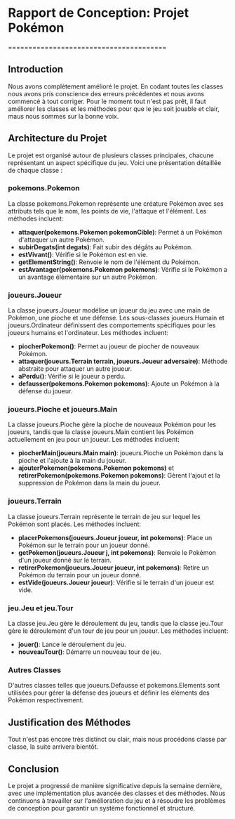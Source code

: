 # Rapport de Conception: Projet Pokémon
=======================================

## Introduction
Nous avons complètement amélioré le projet. En codant toutes les classes nous avons pris conscience des erreurs précédentes et nous avons commencé à tout corriger.
Pour le moment tout n'est pas prêt, il faut améliorer les classes et les méthodes pour que le jeu soit jouable et clair, maus nous sommes sur la bonne voix.

## Architecture du Projet
Le projet est organisé autour de plusieurs classes principales, chacune représentant un aspect spécifique du jeu. Voici une présentation détaillée de chaque classe :

### pokemons.Pokemon
La classe pokemons.Pokemon représente une créature Pokémon avec ses attributs tels que le nom, les points de vie, l'attaque et l'élément. Les méthodes incluent:
- **attaquer(pokemons.Pokemon pokemonCible)**: Permet à un Pokémon d'attaquer un autre Pokémon.
- **subirDegats(int degats)**: Fait subir des dégâts au Pokémon.
- **estVivant()**: Vérifie si le Pokémon est en vie.
- **getElementString()**: Renvoie le nom de l'élément du Pokémon.
- **estAvantager(pokemons.Pokemon pokemons)**: Vérifie si le Pokémon a un avantage élémentaire sur un autre Pokémon.

### joueurs.Joueur
La classe joueurs.Joueur modélise un joueur du jeu avec une main de Pokémon, une pioche et une défense. Les sous-classes joueurs.Humain et joueurs.Ordinateur définissent des comportements spécifiques pour les joueurs humains et l'ordinateur. Les méthodes incluent:
- **piocherPokemon()**: Permet au joueur de piocher de nouveaux Pokémon.
- **attaquer(joueurs.Terrain terrain, joueurs.Joueur adversaire)**: Méthode abstraite pour attaquer un autre joueur.
- **aPerdu()**: Vérifie si le joueur a perdu.
- **defausser(pokemons.Pokemon pokemons)**: Ajoute un Pokémon à la défense du joueur.

### joueurs.Pioche et joueurs.Main
La classe joueurs.Pioche gère la pioche de nouveaux Pokémon pour les joueurs, tandis que la classe joueurs.Main contient les Pokémon actuellement en jeu pour un joueur. Les méthodes incluent:
- **piocherMain(joueurs.Main main)**: joueurs.Pioche un Pokémon dans la pioche et l'ajoute à la main du joueur.
- **ajouterPokemon(pokemons.Pokemon pokemons)** et **retirerPokemon(pokemons.Pokemon pokemons)**: Gèrent l'ajout et la suppression de Pokémon dans la main du joueur.

### joueurs.Terrain
La classe joueurs.Terrain représente le terrain de jeu sur lequel les Pokémon sont placés. Les méthodes incluent:
- **placerPokemons(joueurs.Joueur joueur, int pokemons)**: Place un Pokémon sur le terrain pour un joueur donné.
- **getPokemon(joueurs.Joueur j, int pokemons)**: Renvoie le Pokémon d'un joueur donné sur le terrain.
- **retirerPokemon(joueurs.Joueur joueur, int pokemons)**: Retire un Pokémon du terrain pour un joueur donné.
- **estVide(joueurs.Joueur joueur)**: Vérifie si le terrain d'un joueur est vide.

### jeu.Jeu et jeu.Tour
La classe jeu.Jeu gère le déroulement du jeu, tandis que la classe jeu.Tour gère le déroulement d'un tour de jeu pour un joueur. Les méthodes incluent:
- **jouer()**: Lance le déroulement du jeu.
- **nouveauTour()**: Démarre un nouveau tour de jeu.

### Autres Classes
D'autres classes telles que joueurs.Defausse et pokemons.Elements sont utilisées pour gérer la défense des joueurs et définir les éléments des Pokémon respectivement.

## Justification des Méthodes
Tout n'est pas encore très distinct ou clair, mais nous procédons classe par classe, la suite arrivera bientôt.

## Conclusion
Le projet a progressé de manière significative depuis la semaine dernière, avec une implémentation plus avancée des classes et des méthodes. Nous continuons à travailler sur l'amélioration du jeu et à résoudre les problèmes de conception pour garantir un système fonctionnel et structuré.

